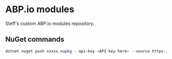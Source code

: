 # ABP.io modules

Steff's custom ABP.io modules repository.

## NuGet commands

```powershell
dotnet nuget push xxxxx.nupkg --api-key <API key here> --source https://api.nuget.org/v3/index.json
```

